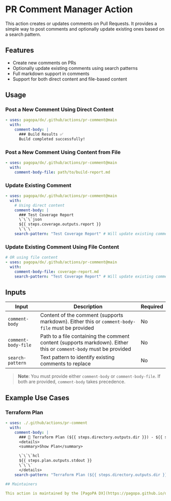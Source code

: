 # PR Comment Manager Action

This action creates or updates comments on Pull Requests. It provides a simple way to post comments and optionally update existing ones based on a search pattern.

## Features

- Create new comments on PRs
- Optionally update existing comments using search patterns
- Full markdown support in comments
- Support for both direct content and file-based content

## Usage

### Post a New Comment Using Direct Content

```yaml
- uses: pagopa/dx/.github/actions/pr-comment@main
  with:
    comment-body: |
      ### Build Results ✅
      Build completed successfully!
```

### Post a New Comment Using Content from File

```yaml
- uses: pagopa/dx/.github/actions/pr-comment@main
  with:
    comment-body-file: path/to/build-report.md
```

### Update Existing Comment

```yaml
- uses: pagopa/dx/.github/actions/pr-comment@main
  with:
    # Using direct content
    comment-body: |
      ### Test Coverage Report
      \`\`\`json
      ${{ steps.coverage.outputs.report }}
      \`\`\`
    search-pattern: "Test Coverage Report" # Will update existing comment if found
```

### Update Existing Comment Using File Content

```yaml
# OR using file content
- uses: pagopa/dx/.github/actions/pr-comment@main
  with:
    comment-body-file: coverage-report.md
    search-pattern: "Test Coverage Report" # Will update existing comment if found
```

## Inputs

| Input               | Description                                                                                                       | Required |
| ------------------- | ----------------------------------------------------------------------------------------------------------------- | -------- |
| `comment-body`      | Content of the comment (supports markdown). Either this or `comment-body-file` must be provided                   | No       |
| `comment-body-file` | Path to a file containing the comment content (supports markdown). Either this or `comment-body` must be provided | No       |
| `search-pattern`    | Text pattern to identify existing comments to replace                                                             | No       |

> **Note**: You must provide either `comment-body` or `comment-body-file`. If both are provided, `comment-body` takes precedence.

## Example Use Cases

### Terraform Plan

```yaml
- uses: ./.github/actions/pr-comment
  with:
    comment-body: |
      ### 📖 Terraform Plan (${{ steps.directory.outputs.dir }}) - ${{ steps.plan.outcome }}
      <details>
      <summary>Show Plan</summary>

      \`\`\`hcl
      ${{ steps.plan.outputs.stdout }}
      \`\`\`
      </details>
    search-pattern: "Terraform Plan (${{ steps.directory.outputs.dir }})"

## Maintainers

This action is maintained by the [PagoPA DX](https://pagopa.github.io/dx/docs/) team.
```
